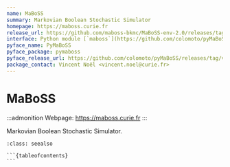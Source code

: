```yaml
---
name: MaBoSS
summary: Markovian Boolean Stochastic Simulator
homepage: https://maboss.curie.fr
release_url: https://github.com/maboss-bkmc/MaBoSS-env-2.0/releases/tag/v{}
interface: Python module [`maboss`](https://github.com/colomoto/pyMaBoSS)
pyface_name: PyMaBoSS
pyface_package: pymaboss
pyface_release_url: https://github.com/colomoto/pyMaBoSS/releases/tag/v{}
package_contact: Vincent Noël <vincent.noel@curie.fr>
---
```


# MaBoSS

:::admonition
Webpage: https://maboss.curie.fr
:::

Markovian Boolean Stochastic Simulator.

````{admonition} Notebooks
:class: seealso

```{tableofcontents}
```

````

